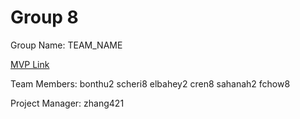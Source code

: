 # Group 8
Group Name: TEAM_NAME

[MVP Link](http://cs196.cs.illinois.edu)

Team Members: bonthu2
              scheri8
              elbahey2
              cren8
              sahanah2
              fchow8

Project Manager: zhang421
